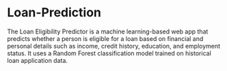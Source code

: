 # Loan-Prediction
The Loan Eligibility Predictor is a machine learning-based web app that predicts whether a person is eligible for a loan based on financial and personal details such as income, credit history, education, and employment status. It uses a Random Forest classification model trained on historical loan application data.
